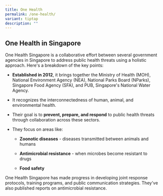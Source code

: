 ```yaml
---
title: One Health
permalink: /one-health/
variant: tiptap
description: ""
---
```

<h2>One Health in Singapore</h2>
<p>One Health Singapore is a collaborative effort between several government
agencies in Singapore to address public health threats using a holistic
approach. Here's a breakdown of the key points:</p>
<ul data-tight="true" class="tight">
<li>
<p><strong>Established in 2012</strong>, it brings together the Ministry
of Health (MOH), National Environment Agency (NEA), National Parks Board
(NParks), Singapore Food Agency (SFA), and PUB, Singapore's National Water
Agency.</p>
</li>
<li>
<p>It recognizes the interconnectedness of human, animal, and environmental
health.</p>
</li>
<li>
<p>Their goal is to <strong>prevent, prepare, and respond</strong> to public
health threats through collaboration across these sectors.</p>
</li>
<li>
<p>They focus on areas like:</p>
<ul data-tight="true" class="tight">
<li>
<p><strong>Zoonotic diseases</strong> - diseases transmitted between animals
and humans</p>
</li>
<li>
<p><strong>Antimicrobial resistance</strong> - when microbes become resistant
to drugs</p>
</li>
<li>
<p><strong>Food safety</strong>
</p>
</li>
</ul>
</li>
</ul>
<p>One Health Singapore has made progress in developing joint response protocols,
training programs, and public communication strategies. They've also published
reports on antimicrobial resistance.</p>